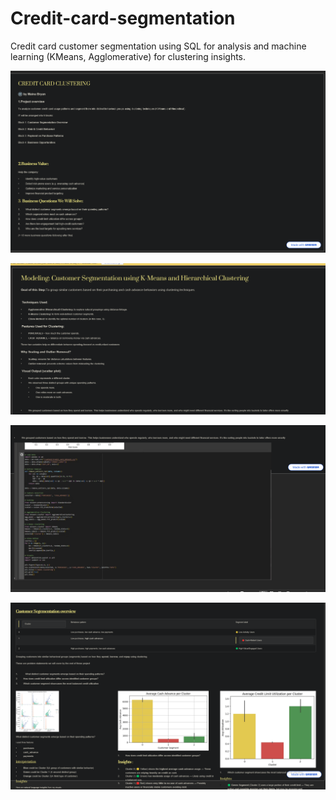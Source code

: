 # Credit-card-segmentation
Credit card customer segmentation using SQL for analysis and machine learning (KMeans, Agglomerative) for clustering insights.


![image](https://github.com/Mainabryan/Credit-card-segmentation/blob/79b715487dba7eaecfdf8f2333e9743bda6df982/Screenshot%202025-07-12%20135043.png)

![image](https://github.com/Mainabryan/Credit-card-segmentation/blob/1ae855d1610a2356a3c6f214d1d810778d0555cf/Screenshot%202025-07-12%20142010.png)

![image](https://github.com/Mainabryan/Credit-card-segmentation/blob/09e5ec8692fe70550bf0567f95f427e13e6c94b8/Screenshot%202025-07-12%20142035.png)

![image](https://github.com/Mainabryan/Credit-card-segmentation/blob/a61926c2fd2b25ecc76818086f9862219adc517d/Screenshot%202025-07-12%20140610.png)
